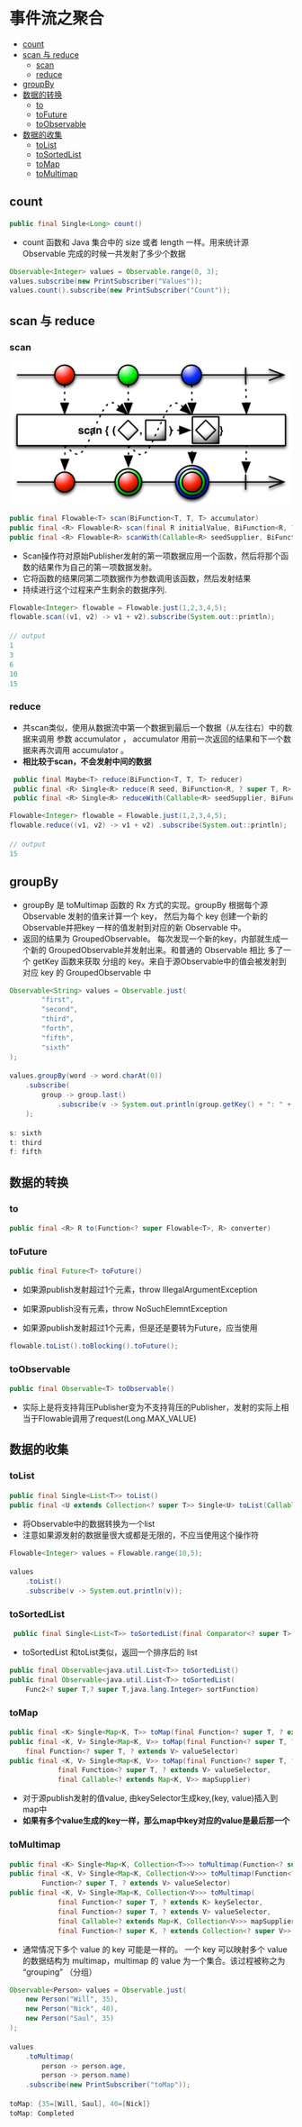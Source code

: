 # 事件流之聚合

- [count](#count)
- [scan 与 reduce](#scan-与-reduce)
    - [scan](#scan)
    - [reduce](#reduce)
- [groupBy](#groupby)
- [数据的转换](#数据的转换)
    - [to](#to)
    - [toFuture](#tofuture)
    - [toObservable](#toobservable)
- [数据的收集](#数据的收集)
    - [toList](#tolist)
    - [toSortedList](#tosortedlist)
    - [toMap](#tomap)
    - [toMultimap](#tomultimap)

## count

```java
public final Single<Long> count()
```

- count 函数和 Java 集合中的 size 或者 length 一样。用来统计源 Observable 完成的时候一共发射了多少个数据

```java
Observable<Integer> values = Observable.range(0, 3);
values.subscribe(new PrintSubscriber("Values"));
values.count().subscribe(new PrintSubscriber("Count"));

```

## scan 与 reduce

### scan

![scan](../../image-resources/rxjava/scan.png)

```java
public final Flowable<T> scan(BiFunction<T, T, T> accumulator)
public final <R> Flowable<R> scan(final R initialValue, BiFunction<R, ? super T, R> accumulator)
public final <R> Flowable<R> scanWith(Callable<R> seedSupplier, BiFunction<R, ? super T, R> accumulator)
```

- Scan操作符对原始Publisher发射的第一项数据应用一个函数，然后将那个函数的结果作为自己的第一项数据发射。
- 它将函数的结果同第二项数据作为参数调用该函数，然后发射结果
- 持续进行这个过程来产生剩余的数据序列.

```java
Flowable<Integer> flowable = Flowable.just(1,2,3,4,5);
flowable.scan((v1, v2) -> v1 + v2).subscribe(System.out::println);

// output
1
3
6
10
15
```

### reduce

- 共scan类似，使用从数据流中第一个数据到最后一个数据（从左往右）中的数据来调用 参数 accumulator ，
 accumulator 用前一次返回的结果和下一个数据来再次调用 accumulator 。
- **相比较于scan，不会发射中间的数据**

```java
 public final Maybe<T> reduce(BiFunction<T, T, T> reducer)
 public final <R> Single<R> reduce(R seed, BiFunction<R, ? super T, R> reducer)
 public final <R> Single<R> reduceWith(Callable<R> seedSupplier, BiFunction<R, ? super T, R> reducer)
```

```java
Flowable<Integer> flowable = Flowable.just(1,2,3,4,5);
flowable.reduce((v1, v2) -> v1 + v2) .subscribe(System.out::println);

// output
15
```

## groupBy

- groupBy 是 toMultimap 函数的 Rx 方式的实现。groupBy 根据每个源Observable 发射的值来计算一个 key， 然后为每个 key 创建一个新的 Observable并把key 一样的值发射到对应的新 Observable 中。
- 返回的结果为 GroupedObservable。 每次发现一个新的key，内部就生成一个新的 GroupedObservable并发射出来。和普通的 Observable 相比 多了一个 getKey 函数来获取 分组的 key。来自于源Observable中的值会被发射到对应 key 的 GroupedObservable 中

```java
Observable<String> values = Observable.just(
        "first",
        "second",
        "third",
        "forth",
        "fifth",
        "sixth"
);

values.groupBy(word -> word.charAt(0))
    .subscribe(
        group -> group.last()
            .subscribe(v -> System.out.println(group.getKey() + ": " + v))
    );

s: sixth
t: third
f: fifth

```

## 数据的转换

### to

```java
public final <R> R to(Function<? super Flowable<T>, R> converter)
```

### toFuture

```java
public final Future<T> toFuture()
```

- 如果源publish发射超过1个元素，throw IllegalArgumentException
- 如果源publish没有元素，throw NoSuchElemntException

- 如果源publish发射超过1个元素，但是还是要转为Future，应当使用

```java
flowable.toList().toBlocking().toFuture();
```

### toObservable

```java
public final Observable<T> toObservable()
```

- 实际上是将支持背压Publisher变为不支持背压的Publisher，发射的实际上相当于Flowable调用了request(Long.MAX_VALUE)

## 数据的收集

### toList

```java
public final Single<List<T>> toList()
public final <U extends Collection<? super T>> Single<U> toList(Callable<U> collectionSupplier)
```

- 将Observable中的数据转换为一个list
- 注意如果源发射的数据量很大或都是无限的，不应当使用这个操作符

```java
Flowable<Integer> values = Flowable.range(10,5);

values
    .toList()
    .subscribe(v -> System.out.println(v));

```

### toSortedList

```java
 public final Single<List<T>> toSortedList(final Comparator<? super T> comparator, int capacityHint)
```

- toSortedList 和toList类似，返回一个排序后的 list

```java
public final Observable<java.util.List<T>> toSortedList()
public final Observable<java.util.List<T>> toSortedList(
    Func2<? super T,? super T,java.lang.Integer> sortFunction)
```

### toMap

```java
public final <K> Single<Map<K, T>> toMap(final Function<? super T, ? extends K> keySelector)
public final <K, V> Single<Map<K, V>> toMap(final Function<? super T, ? extends K> keySelector,
    final Function<? super T, ? extends V> valueSelector)
public final <K, V> Single<Map<K, V>> toMap(final Function<? super T, ? extends K> keySelector,
            final Function<? super T, ? extends V> valueSelector,
            final Callable<? extends Map<K, V>> mapSupplier)
```

- 对于源publish发射的值value, 由keySelector生成key,(key, value)插入到map中
- **如果有多个value生成的key一样，那么map中key对应的value是最后那一个**

### toMultimap

```java
public final <K> Single<Map<K, Collection<T>>> toMultimap(Function<? super T, ? extends K> keySelector)
public final <K, V> Single<Map<K, Collection<V>>> toMultimap(Function<? super T, ? extends K> keySelector, 
        Function<? super T, ? extends V> valueSelector)
public final <K, V> Single<Map<K, Collection<V>>> toMultimap(
            final Function<? super T, ? extends K> keySelector,
            final Function<? super T, ? extends V> valueSelector,
            final Callable<? extends Map<K, Collection<V>>> mapSupplier,
            final Function<? super K, ? extends Collection<? super V>> collectionFactory)
```

- 通常情况下多个 value 的 key 可能是一样的。 一个 key 可以映射多个 value 的数据结构为 multimap，multimap 的 value 为一个集合。该过程被称之为 “grouping” （分组）

```java
Observable<Person> values = Observable.just(
    new Person("Will", 35),
    new Person("Nick", 40),
    new Person("Saul", 35)
);

values
    .toMultimap(
        person -> person.age,
        person -> person.name)
    .subscribe(new PrintSubscriber("toMap"));

toMap: {35=[Will, Saul], 40=[Nick]}
toMap: Completed

```
